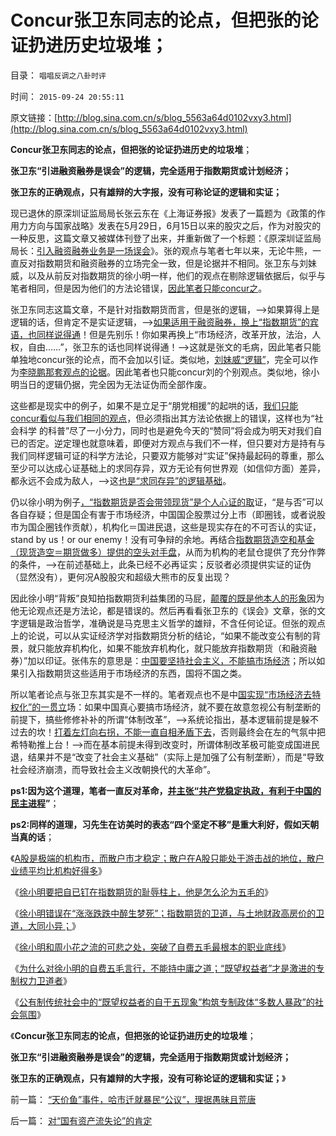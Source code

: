 # Concur张卫东同志的论点，但把张的论证扔进历史垃圾堆；

目录： `唱唱反调之八卦时评` 

时间： `2015-09-24 20:55:11` 

原文链接：[http://blog.sina.com.cn/s/blog_5563a64d0102vxy3.html](http://blog.sina.com.cn/s/blog_5563a64d0102vxy3.html)

**Concur张卫东同志的论点，但把张的论证扔进历史的垃圾堆**；

**张卫东“引进融资融券是误会”的逻辑，完全适用于指数期货或计划经济；**

**张卫东的正确观点，只有雄辩的大字报，没有可称论证的逻辑和实证；**



现已退休的原深圳证监局局长张云东在《上海证券报》发表了一篇题为《政策的作用力方向与国家战略》发表在5月29日，6月15日以来的股灾之后，作为对股灾的一种反思，这篇文章又被媒体刊登了出来，并重新做了一个标题：《原深圳证监局局长：[引入融资融券业务是一场误会](../../../2010/1/12/融资融券和指数期货利好大盘股是错觉.md)》。张的观点与笔者七年以来，无论牛熊，一直反对指数期货和融资融券的立场完全一致，但是论据并不相同。张卫东与刘妹威，以及从前反对指数期货的徐小明一样，他们的观点在剔除逻辑依据后，似乎与笔者相同，但是因为他们的方法论错误，[因此笔者只能concur之](../../../2012/9/7/罗伯特议事规则关键在Concur，穷追动机！居心！.md)。

张卫东同志这篇文章，不是针对指数期货而言，但是张的逻辑，——>如果算得上是逻辑的话，但肯定不是实证逻辑，——>[如果适用于融资融券，换上“指数期货”的宾语，也同样说得通](../../../2015/7/7/股灾是证监会“杠杆化＝金融创新”的改革结果.md)！但是先别乐！你如果再换上“市场经济，改革开放，法治，人权，自由……”，张卫东的话也同样说得通！——>这就是张文的毛病，因此笔者只能单独地concur张的论点，而不会加以引证。类似地，[刘妹威“逻辑”](../../../2015/9/18/A股是极端的机构市，散户市才稳定，兼谈刘姝威的误区.md)，完全可以作为[李晓鹏那套观点的论据](../../../2015/8/27/哈佛“经济博士”李晓鹏的极权主义的改革诉求.md)。因此笔者也只能concur刘的个别观点。类似地，徐小明当日的逻辑仍据，完全因为无法证伪而全部作废。

这些都是现实中的例子，如果不是立足于“朋党相援”的起哄的话，[我们只能concur看似与我们相同的观点](../../../2011/6/15/为什么会“同意，ConcuringOpinion？.md)，但必须指出其方法论依据上的错误，这样也为“社会科学
的科普”尽了一小分力，同时也是避免今天的“赞同”将会成为明天对我们自已的否定。逆定理也就意味着，即便对方观点与我们不一样，但只要对方是持有与我们同样逻辑可证的科学方法论，只要双方能够对“实证”保持最起码的尊重，那么至少可以达成心证基础上的求同存异，双方无论有何世界观（如信仰方面）差异，都永远不会成为敌人，——>这[也是“求同存异”的逻辑基础](../../../2009/6/19/科学认知是唯心信仰和唯物主义共存条件.md)。

仍以徐小明为例子[，“指数期货是否会带领现货”是个人心证的取](../../../2013/7/9/接近真相的徐小明先生仍存的误区.md)证，“是与否”可以各自存疑；但是国企有害于市场经济，中国国企股票过分上市（即圈钱，或者说股市为国企圈钱作贡献），机构化＝国进民退，这些是现实存在的不可否认的实证，stand
by us！or our enemy！没有可争辩的余地。再结合[指数期货造空和基金（现货造空＝期货做多）提供的空头对手盘](../../../2015/9/17/废止指数期货！才是市场经济的前进！兼谈卫道期指的白骨精.md)，从而为机构的老鼠仓提供了充分作弊的条件，——>在前述基础上，此条已经不必再证实；反驳者必须提供实证的证伪（显然没有），更何况A股股灾和超级大熊市的反复出现？

因此徐小明“背叛”良知拍指数期货利益集团的马屁，[颠覆的既是他本人的形象](../../../2015/9/22/为什么对徐小明的自费五毛言行，不能持中庸之道；.md)因为他无论观点还是方法论，都是错误的。然后再看看张卫东的《误会》文章，张的文字逻辑是政治哲学，准确说是马克思主义哲学的雄辩，不含任何论证。但张的观点上的论说，可以从实证经济学对指数期货分析的结论，“如果不能改变公有制的背景，就只能放弃机构化，如果不能放弃机构化，就只能放弃指数期货（和融资融券）”加以印证。张伟东的意思是：[中国要坚持社会主义，不能搞市场经济](../../../2013/5/8/过去二十年的国企改革基本上失败的原因.md)；所以如果引入指数期货这些适用于市场经济的东西，国将不国之类。

所以笔者论点与张卫东其实是不一样的。笔者观点也不是中[国实现“市场经济去特权化”的一贯立](../../../2009/11/6/中国社会的解决方案只有一个.md)场：如果中国真心要搞市场经济，就不要在故意忽视公有制垄断的前提下，搞些修修补补的所谓“体制改革”，——>系统论指出，基本逻辑前提是躲不过去的坎！[打着左灯向右拐，不能一直自相矛盾下去](../../../2011/11/3/“私有财产不可侵犯”应尽快入宪.md)，否则最终会在左的气氛中把希特勒推上台！——>而在基本前提未得到改变时，所谓体制改革极可能变成国进民退，结果并不是“改变了社会主义基础”（实际上是加强了公有制垄断），而是“导致社会经济崩溃，而导致社会主义改朝换代的大革命”。

**ps1:因为这个道理，笔者一直反对革命，[并主张“共产党稳定执政，有利于中国的民主进程](../../../2013/2/24/中共长期稳定地执政，有利中国民主进程；.md)”**；

**ps2:同样的道理，习先生在访美时的表态“四个坚定不移”是重大利好，假如天朝当真的话**；

《[A股是极端的机构市，而散户市才稳定；散户在A股只能处于游击战的地位，散户业绩平均比机构好得多](../../../2015/9/18/A股是极端的机构市，散户市才稳定，兼谈刘姝威的误区.md)》

《[徐小明要把自已钉在指数期货的耻辱柱上，他是怎么沦为五毛的](../../../2015/9/19/徐小明同志要把自已钉在指数期货的耻辱柱上.md)》

《[徐小明错误在“涨涨跌跌中醉生梦死”；指数期货的卫道，与土地财政高房价的卫道，大同小异；](../../../2015/9/20/徐小明错在“涨涨跌跌中醉生梦死”，与房托的大同小异；.md)》

《[徐小明和周小花之流的可悲之处，突破了自费五毛最根本的职业底线](../../../2015/9/21/徐小明和周小花之流的可悲之处.md)》

《[为什么对徐小明的自费五毛言行，不能持中庸之道；“既望权益者”才是激进的专制权力卫道者](../../../2015/9/22/为什么对徐小明的自费五毛言行，不能持中庸之道；.md)》

《[公有制传统社会中的“既望权益者的自干五现象”构筑专制政体“多数人暴政”的社会氛围](../../../2015/9/23/必须立场鲜明地否定自干五，遏制既望权益者的为虎作伥.md)》

《**Concur张卫东同志的论点，但把张的论证扔进历史的垃圾堆**；

**张卫东“引进融资融券是误会”的逻辑，完全适用于指数期货或计划经济；**

**张卫东的正确观点，只有雄辩的大字报，没有可称论证的逻辑和实证；**》

前一篇： [“天价鱼”事件，哈市迁就暴民“公议”，理据愚昧且荒唐](../../../2016/2/21/“天价鱼”事件，哈市迁就暴民“公议”，理据愚昧且荒唐.md)

后一篇： [对“国有资产流失论”的肯定](../../../2015/8/3/对“国有资产流失论”的肯定.md)

